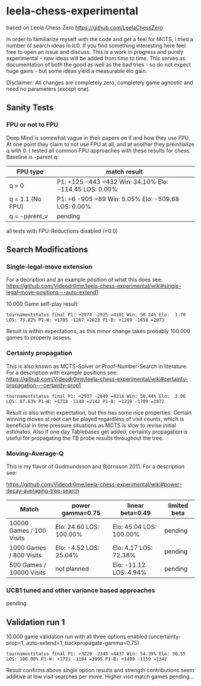 # leela-chess-experimental
based on Leela Chess Zero https://github.com/LeelaChessZero

In order to familiarize myself with the code and get a feel for MCTS, i tried a number of search ideas in lc0. If you find something interesting here feel free to open an issue and discuss. This is a work in progress and purely experimental - new ideas will be added from time to time. This serves as documentation of both the good as well as the bad tries - so do not expect huge gains - but some ideas yield a measurable elo gain.  

Disclaimer: All changes are completely zero, completely game agnostic and need no parameters (except one). 
## Sanity Tests

### FPU or not to FPU
Deep Mind is somewhat vague in their papers on if and how they use FPU. At one point they claim to not use FPU at all, and at another they preinitialize q with 0. I tested all common FPU approaches with these results for chess. Baseline is -parent q:

FPU type | match result
------- | -------------------
q = 0|   P1: +125 -443 =432 Win: 34.10% Elo: -114.45 LOS:  0.00%
q = 1.1 (No FPU)|    P1: +6 -905 =89 Win:  5.05% Elo: -509.68 LOS:  0.00%
q = -parent_v | pending

all tests with FPU-Reductions disabled (=0.0)


## Search Modifications

### Single-legal-move extension

For a decription and an example position of what this does see:
https://github.com/Videodr0me/leela-chess-experimental/wiki#single-legal-move-positions---auto-extend1

10.000 Game self-play result:
```
tournamentstatus final P1: +2974 -2925 =4101 Win: 50.24% Elo:  1.70 LOS: 73.82% P1-W: +1705 -1267 =2028 P1-B: +1269 -1658 =2073
```

Result is within expectations, as this minor change takes probably 100.000 games to properly assess.

### Certainty propagation 

This is also known as MCTS-Solver or Proof-Number-Search in literature. For a description with example positions see: https://github.com/Videodr0me/leela-chess-experimental/wiki#certainty-propagation---certainty-prop1

```
tournamentstatus final P1: +2937 -2849 =4214 Win: 50.44% Elo:  3.06 LOS: 87.63% P1-W: +1718 -1140 =2142 P1-B: +1219 -1709 =2072
```

Result is also within expectation, but this has some nice properties. Certain winning moves at root can be played regardless of visit counts, which is beneficial in time pressure situations as MCTS is slow to revise initial estimates. Also if one day Tablebases get added, certainty propagation is useful for propagating the TB probe results throughout the tree. 

### Moving-Average-Q
This is my flavor of Gudmundsson and Björnsson 2011. For a description see:

https://github.com/Videodr0me/leela-chess-experimental/wiki#power-decay-averaging-tree-search


Match | power gamma=0.75 | linear beta=0.49 | limited beta
------- | ------------------- | ------------ | ----------- 
10000 Games / 100 Visits|  Elo: 24.60 LOS: 100.00% | Elo: 45.04 LOS: 100.00% | pending
1000 Games / 800 Visits |     Elo: -4.52 LOS: 25.04% | Elo:  4.17 LOS: 72.38% | pending
500 Games / 10000 Visits | not planned | Elo: -11.12 LOS:  4.94% | pending

### UCB1 tuned and other variance based approaches

pending

## Validation run 1

10.000 game validation run with all three options enabled (uncertainty-prop=1, auto-extend=1, backpropagate-gamma=0.75)
```
tournamentstatus final P1: +3220 -2343 =4437 Win: 54.39% Elo: 30.55 LOS: 100.00% P1-W: +1721 -1184 =2095 P1-B: +1499 -1159 =2342
```
Result confirms above single option results and strength contributions seem additive at low visit searches per move. Higher visit match games pending...
